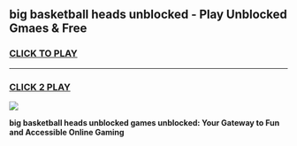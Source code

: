 
## big basketball heads unblocked - Play Unblocked Gmaes & Free
<h3>
<a href="https://news.freeplayer.one?title=big_basketball_heads_unblocked&ref=16F">CLICK TO PLAY</a></h3>
<hr>

<h3>
<a href="https://news.freeplayer.one?title=big_basketball_heads_unblocked&ref=16F">CLICK 2 PLAY</a>
  
</h3>

<a href="https://news.freeplayer.one?title=big_basketball_heads_unblocked&ref=16F/"><img src="https://clearcache.store/games.png"></a>


**big basketball heads unblocked games unblocked: Your Gateway to Fun and Accessible Online Gaming**
